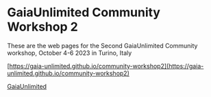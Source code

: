 # GaiaUnlimited Community Workshop 2

These are the web pages for the Second GaiaUnlimited Community workshop, October 4-6 2023 in Turino, Italy

[https://gaia-unlimited.github.io/community-workshop2](https://gaia-unlimited.github.io/community-workshop2)


[GaiaUnlimited](https://gaia-unlimited.org/)

